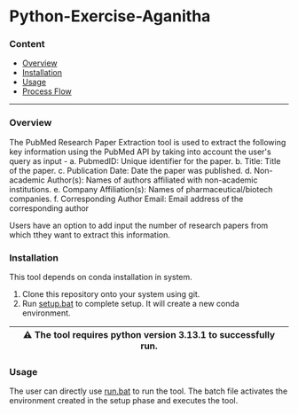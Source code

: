 # Python-Exercise-Aganitha
### Content
* [Overview](#overview)
* [Installation](#installation)
* [Usage](#usage)
* [Process Flow](#process-flow)
----
### Overview
The PubMed Research Paper Extraction tool is used to extract the following key information using the PubMed API by taking into account the user's query as input -
a.	PubmedID: Unique identifier for the paper.
b.	Title: Title of the paper.
c.	Publication Date: Date the paper was published.
d.	Non-academic Author(s): Names of authors affiliated with non-academic institutions.
e.	Company Affiliation(s): Names of pharmaceutical/biotech companies.
f.	Corresponding Author Email: Email address of the corresponding author

Users have an option to add input the number of research papers from which tthey want to extract this information.
### Installation
This tool depends on conda installation in system.

1. Clone this repository onto your system using git.
2. Run [setup.bat](/setup.bat) to complete setup. It will create a new conda environment.

|:warning: The tool requires python version 3.13.1 to successfully run.|
|----|

### Usage
The user can directly use [run.bat](/run.bat) to run the tool. The batch file activates the environment created in the setup phase and executes the tool.

